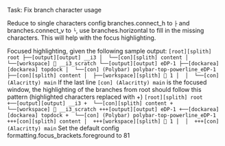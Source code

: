 Task: Fix branch character usage

Reduce to single characters config  branches.connect_h to `├` and branches.connect_v to `└`, use
branches.horizontal to fill in the missing characters.  This will help with the focus highlighting.  

Focused highlighting, given the following sample output: 
`
    [root][splith] root
    ├──[output][output] __i3
    │  └──[con][splith] content
    │     └──[workspace] 󰊓 __i3_scratch
    └──[output][output] eDP-1
       ├──[dockarea][dockarea] topdock
       │  └──[con] (Polybar) polybar-top-powerline_eDP-1
       ├──[con][splith] content
       │  ├──[workspace][splith] 󰊓 1
       │  │  └──[con] (Alacritty) main
`
If the last line `[con] (Alacritty) main` is the focused window, the highlighting of the branches 
from root should follow this pattern (highlighted characters replaced with +)
`
    [root][splith] root
    +──[output][output] __i3
    +  └──[con][splith] content
    +     └──[workspace] 󰊓 __i3_scratch
    +++[output][output] eDP-1
       +──[dockarea][dockarea] topdock
       +  └──[con] (Polybar) polybar-top-powerline_eDP-1
       +++[con][splith] content
       │  +++[workspace][splith] 󰊓 1
       │  │  +++[con] (Alacritty) main
`
Set the default config formatting.focus_brackets.foreground to 81
